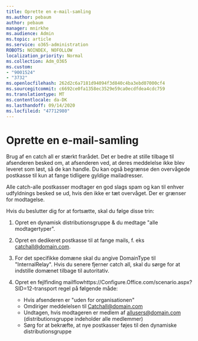 ```yaml
---
title: Oprette en e-mail-samling
ms.author: pebaum
author: pebaum
manager: mnirkhe
ms.audience: Admin
ms.topic: article
ms.service: o365-administration
ROBOTS: NOINDEX, NOFOLLOW
localization_priority: Normal
ms.collection: Adm_O365
ms.custom:
- "9001524"
- "3732"
ms.openlocfilehash: 262d2c6a7181d94094f3d840c4ba3ebd07000cf4
ms.sourcegitcommit: c6692ce0fa1358ec3529e59ca0ecdfdea4cdc759
ms.translationtype: MT
ms.contentlocale: da-DK
ms.lasthandoff: 09/14/2020
ms.locfileid: "47712980"
---
```

# <a name="create-an-email-catch-all"></a>Oprette en e-mail-samling

Brug af en catch all er stærkt frarådet. Det er bedre at stille tilbage til afsenderen besked om, at afsenderen ved, at deres meddelelse ikke blev leveret som løst, så de kan handle. Du kan også begrænse den overvågede postkasse til kun at fange tidligere gyldige mailadresser. 

Alle catch-alle postkasser modtager en god slags spam og kan til enhver udfyldnings besked se ud, hvis den ikke er tæt overvåget. Der er grænser for modtagelse. 

Hvis du beslutter dig for at fortsætte, skal du følge disse trin:

1. Opret en dynamisk distributionsgruppe & du medtage "alle modtagertyper".

2. Opret en dedikeret postkasse til at fange mails, f. eks catchall@domain.com.

3. For det specifikke domæne skal du angive DomainType til "InternalRelay". Hvis du senere fjerner catch all, skal du sørge for at indstille domænet tilbage til autoritativ.

4. Opret en fejlfinding mailflowhttps://Configure.Office.com/scenario.aspx?SID=12-transport regel på følgende måde:

    - Hvis afsenderen er "uden for organisationen"
    - Omdiriger meddelelsen til Catchall@domain.com
    - Undtagen, hvis modtageren er medlem af allusers@domain.com (distributionsgruppe indeholder alle medlemmer)
    - Sørg for at bekræfte, at nye postkasser føjes til den dynamiske distributionsgruppe

